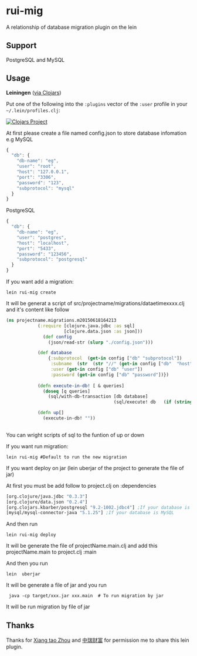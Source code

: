 # rui-mig
A relationship of database migration plugin on the lein 
## Support 
PostgreSQL and MySQL
## Usage

__Leiningen__ ([via Clojars](https://clojars.org/rui-mig))

Put one of the following into the `:plugins` vector of the `:user` profile in your `~/.lein/profiles.clj`:

[![Clojars Project](http://clojars.org/rui-mig/latest-version.svg)](http://clojars.org/rui-mig)

At first please create a file named config.json to store database infomation e.g
MySQL
```javascript
{
  "db": {
    "db-name": "eg",
    "user": "root",
    "host": "127.0.0.1",
    "port": "3306",
    "password": "123",
    "subprotocol": "mysql"
  }
}  
```
PostgreSQL
```javascript
{
  "db": {
    "db-name": "eg",
    "user": "postgres",
    "host": "localhost",
    "port": "5433",
    "password": "123456",
    "subprotocol": "postgresql"
  }
}
```


If you want add a migration:

```
lein rui-mig create
```

It will be generat a script of src/projectname/migrations/dataetimexxxx.clj  and it's content like follow
```clj
(ns projectname.migrations.m20150618164213
            (:require [clojure.java.jdbc :as sql]
                      [clojure.data.json :as json]))
              (def config
                (json/read-str (slurp "./config.json")))

            (def database
                {:subprotocol  (get-in config ["db" "subprotocol"])
                 :subname  (str  (str "//" (get-in config ["db"  "host"]) ":" (get-in config ["db"  "port"]) "/" (get-in config ["db" "db-name"]) (if (= "mysql" (get-in config ["db" "subprotocol"])) "?useUnicode=true&characterEncoding=UTF-8" "")))
                 :user (get-in config ["db" "user"])
                 :password (get-in config ["db" "password"])})
          
            (defn execute-in-db! [ & queries]
              (doseq [q queries]
                (sql/with-db-transaction [db database]
                                         (sql/execute! db   (if (string? q) [q] q)))))

            (defn up[]
              (execute-in-db! ""))
          


```
You can wright scripts of sql to the funtion of up or down 



If you want run migration:
```
lein rui-mig #Default to run the new migration

```
If you want deploy on jar (lein uberjar of the project to generate the file of jar)

At first you must be add follow to project.clj on :dependencies
```clojure
[org.clojure/java.jdbc "0.3.3"]
[org.clojure/data.json "0.2.4"]
[org.clojars.kbarber/postgresql "9.2-1002.jdbc4"] ;If your database is PostgreSQL
[mysql/mysql-connector-java "5.1.25"] ;If your database is MySQL

```

And then run
```
lein rui-mig deploy 
``` 
It will be generate the file of projectName.main.clj and add this projectName.main to project.clj :main

And then you run 
```
lein  uberjar
```
It will be generate a file of jar and you run 
```
 java -cp target/xxx.jar xxx.main  # To run migration by jar
```
It will be  run migration by file of jar


## Thanks

 Thanks for [Xiang tao Zhou](https://github.com/taojoe) and [中瑞财富](http://www.zrcaifu.com/) for permission me to share this lein plugin.



